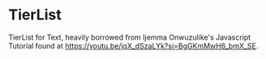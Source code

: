 # TierList
TierList for Text, heavily borrowed from Ijemma Onwuzulike's Javascript Tutorial found at https://youtu.be/jqX_dSzaLYk?si=BgGKmMwH6_bmX_SE.
